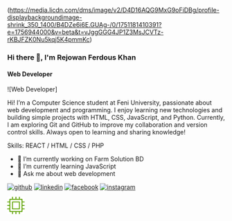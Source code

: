 
(https://media.licdn.com/dms/image/v2/D4D16AQG9MxG9oFiDBg/profile-displaybackgroundimage-shrink_350_1400/B4DZe6i6E.GUAg-/0/1751181410391?e=1756944000&v=beta&t=vJggGGG4JP1Z3MsJCVTz-rKBJFZK0Nu5kqj5K4pmmKc)

### Hi there 👋, I'm Rejowan Ferdous Khan
#### Web Developer
![Web Developer]

Hi! I’m a Computer Science student at Feni University, passionate about web development and programming. I enjoy learning new technologies and building simple projects with HTML, CSS, JavaScript, and Python. Currently, I am exploring Git and GitHub to improve my collaboration and version control skills. Always open to learning and sharing knowledge!

Skills: REACT / HTML / CSS / PHP

- 🔭 I’m currently working on Farm Solution BD 
- 🌱 I’m currently learning JavaScript  
- 💬 Ask me about web development 


[<img src='https://cdn.jsdelivr.net/npm/simple-icons@3.0.1/icons/github.svg' alt='github' height='40'>](https://github.com/https://github.com/RUMON07)  [<img src='https://cdn.jsdelivr.net/npm/simple-icons@3.0.1/icons/linkedin.svg' alt='linkedin' height='40'>](https://www.linkedin.com/in/linkedin.com/in/rejowan-ferdous-khan-9193b7372/)  [<img src='https://cdn.jsdelivr.net/npm/simple-icons@3.0.1/icons/facebook.svg' alt='facebook' height='40'>](https://www.facebook.com/https://www.facebook.com/rejowanferdous.khan)  [<img src='https://cdn.jsdelivr.net/npm/simple-icons@3.0.1/icons/instagram.svg' alt='instagram' height='40'>](https://www.instagram.com/__rej_1__/)  

<a href='https://docs.github.com/en/developers'><img src='https://raw.githubusercontent.com/acervenky/animated-github-badges/master/assets/devbadge.gif' width='40' height='40'></a> 


